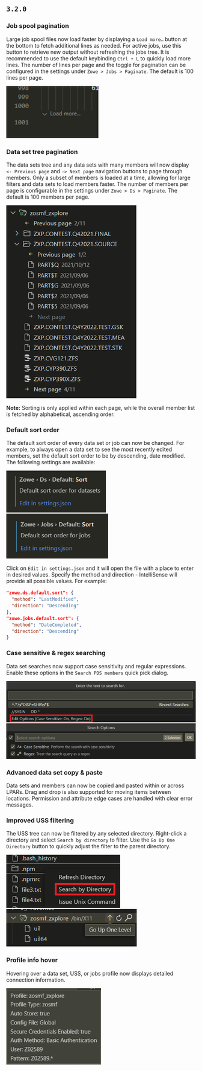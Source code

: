 ## `3.2.0`

### Job spool pagination

Large job spool files now load faster by displaying a `Load more…` button at the bottom to fetch additional lines as needed. For active jobs, use this button to retrieve new output without refreshing the jobs tree. It is recommended to use the default keybinding `Ctrl + L` to quickly load more lines. The number of lines per page and the toggle for pagination can be configured in the settings under `Zowe > Jobs > Paginate`. The default is 100 lines per page.

![3.2-job-spool-1](./images/3.2-job-spool-1.png)

### Data set tree pagination

The data sets tree and any data sets with many members will now display `<- Previous page` and `-> Next page` navigation buttons to page through members. Only a subset of members is loaded at a time, allowing for large filters and data sets to load members faster. The number of members per page is configurable in the settings under `Zowe > Ds > Paginate`. The default is 100 members per page.

![3.2-ds-pagination-1](./images/3.2-ds-pagination-1.png)

**Note:** Sorting is only applied within each page, while the overall member list is fetched by alphabetical, ascending order.

### Default sort order

The default sort order of every data set or job can now be changed. For example, to always open a data set to see the most recently edited members, set the default sort order to be by descending, date modified. The following settings are available:

![3.2-default-sort-1](./images/3.2-default-sort-1.png)
![3.2-default-sort-2](./images/3.2-default-sort-2.png)

Click on `Edit in settings.json` and it will open the file with a place to enter in desired values. Specify the method and direction - IntelliSense will provide all possible values. For example:

```json
"zowe.ds.default.sort": {
  "method": "LastModified",
  "direction": "Descending"
},
"zowe.jobs.default.sort": {
  "method": "DateCompleted",
  "direction": "Descending"
}
```

### Case sensitive & regex searching

Data set searches now support case sensitivity and regular expressions. Enable these options in the `Search PDS members` quick pick dialog.

![3.2-search-1](./images/3.2-search-1.png)
![3.2-search-2](./images/3.2-search-2.png)

### Advanced data set copy & paste

Data sets and members can now be copied and pasted within or across LPARs. Drag and drop is also supported for moving items between locations. Permission and attribute edge cases are handled with clear error messages.

### Improved USS filtering

The USS tree can now be filtered by any selected directory. Right-click a directory and select `Search by directory` to filter. Use the `Go Up One Directory` button to quickly adjust the filter to the parent directory.

![3.2-uss-filter-1](./images/3.2-uss-filter-1.png)
![3.2-uss-filter-2](./images/3.2-uss-filter-2.png)

### Profile info hover

Hovering over a data set, USS, or jobs profile now displays detailed connection information.

![3.2-hover-1](./images/3.2-hover-1.png)
